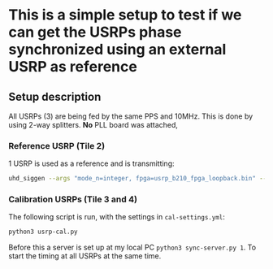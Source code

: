 # This is a simple setup to test if we can get the USRPs phase synchronized using an external USRP as reference


## Setup description


All USRPs (3) are being fed by the same PPS and 10MHz. This is done by using 2-way splitters.
**No** PLL board was attached,

### Reference USRP (Tile 2)

1 USRP is used as a reference and is transmitting:
```sh
uhd_siggen --args "mode_n=integer, fpga=usrp_b210_fpga_loopback.bin" --freq 1e9 --clock-source 'external' --sync 'pps' --const -g 70 --offset 0
```

### Calibration USRPs (Tile 3 and 4)

The following script is run, with the settings in `cal-settings.yml`:

```sh
python3 usrp-cal.py
```

Before this a server is set up at my local PC `python3 sync-server.py 1`. To start the timing at all USRPs at the same time.